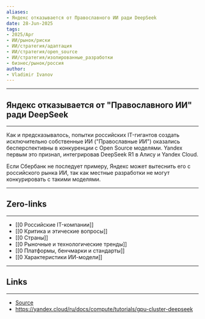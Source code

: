 ```yaml
---
aliases: 
- Яндекс отказывается от Православного ИИ ради DeepSeek 
date: 28-Jun-2025
tags:
- 2025/Apr
- ИИ/рынок/риски
- ИИ/стратегия/адаптация
- ИИ/стратегия/open_source
- ИИ/стратегия/изолированные_разработки
- бизнес/рынок/россия
author:
- Vladimir Ivanov
---
```

-----
##  Яндекс отказывается от "Православного ИИ" ради DeepSeek 
-----
Как и предсказывалось, попытки российских IT-гигантов создать исключительно собственные ИИ ("Православные ИИ") оказались бесперспективны в конкуренции с Open Source моделями. Yandex первым это признал, интегрировав DeepSeek R1 в Алису и Yandex Cloud. 

Если Сбербанк не последует примеру, Яндекс может вытеснить его с российского рынка ИИ, так как местные разработки не могут конкурировать с такими моделями.

---
## Zero-links
---
- [[0 Российские IT-компании]]
- [[0 Критика и этические вопросы]]
- [[0 Страны]]
- [[0 Рыночные и технологические тренды]]
- [[0 Платформы, бенчмарки и стандарты]]
- [[0 Характеристики ИИ-модели]]

---
## Links
---
- [Source](https://t.me/turboproject/1592)
- https://yandex.cloud/ru/docs/compute/tutorials/gpu-cluster-deepseek